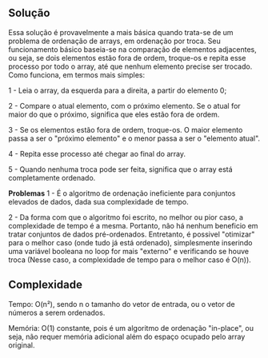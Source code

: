 ## Solução

Essa solução é provavelmente a mais básica quando trata-se de um problema de ordenação de arrays, em ordenação por troca. Seu funcionamento básico baseia-se na comparação de elementos adjacentes, ou seja, se dois elementos estão fora de ordem, troque-os e repita esse processo por todo o array, até que nenhum elemento precise ser trocado. Como funciona, em termos mais simples:

1 - Leia o array, da esquerda para a direita, a partir do elemento 0;

2 - Compare o atual elemento, com o próximo elemento. Se o atual for maior do que o próximo, significa que eles estão fora de ordem.

3 - Se os elementos estão fora de ordem, troque-os. O maior elemento passa a ser o "próximo elemento" e o menor passa a ser o "elemento atual".

4 - Repita esse processo até chegar ao final do array.

5 - Quando nenhuma troca pode ser feita, significa que o array está completamente ordenado.

**Problemas**
1 - É o algoritmo de ordenação ineficiente para conjuntos elevados de dados, dada sua complexidade de tempo.

2 - Da forma com que o algoritmo foi escrito, no melhor ou pior caso, a complexidade de tempo é a mesma. Portanto, não há nenhum beneficio em tratar conjuntos de dados pré-ordenados. Entretanto, é possivel "otimizar" para o melhor caso (onde tudo já está ordenado), simplesmente inserindo uma variável booleana no loop for mais "externo" e verificando se houve troca (Nesse caso, a complexidade de tempo para o melhor caso é O(n)).

## Complexidade

Tempo: O(n²), sendo n o tamanho do vetor de entrada, ou o vetor de números a serem ordenados.

Memória: O(1) constante, pois é um algoritmo de ordenação "in-place", ou seja, não requer memória adicional além do espaço ocupado pelo array original.
